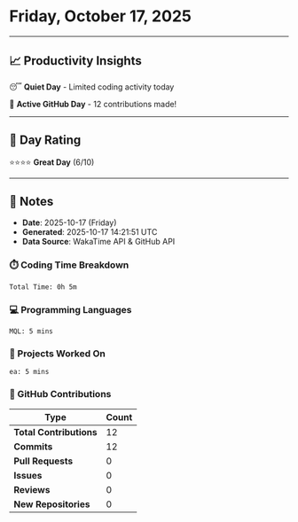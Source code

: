 # Friday, October 17, 2025

---

## 📈 Productivity Insights

😴 **Quiet Day** - Limited coding activity today

🚀 **Active GitHub Day** - 12 contributions made!

---

## 🎯 Day Rating

⭐⭐⭐⭐ **Great Day** (6/10)

---

## 📝 Notes

- **Date**: 2025-10-17 (Friday)
- **Generated**: 2025-10-17 14:21:51 UTC
- **Data Source**: WakaTime API & GitHub API


### ⏱️ Coding Time Breakdown

```
Total Time: 0h 5m
```

### 💻 Programming Languages

```
MQL: 5 mins
```

### 📂 Projects Worked On

```
ea: 5 mins

```


### 🐙 GitHub Contributions

| Type | Count |
|------|-------|
| **Total Contributions** | 12 |
| **Commits** | 12 |
| **Pull Requests** | 0 |
| **Issues** | 0 |
| **Reviews** | 0 |
| **New Repositories** | 0 |

